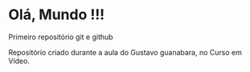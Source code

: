 # Olá, Mundo !!!
 Primeiro repositório git e github

 Repositório criado durante a aula do Gustavo guanabara, no Curso em Vídeo.
